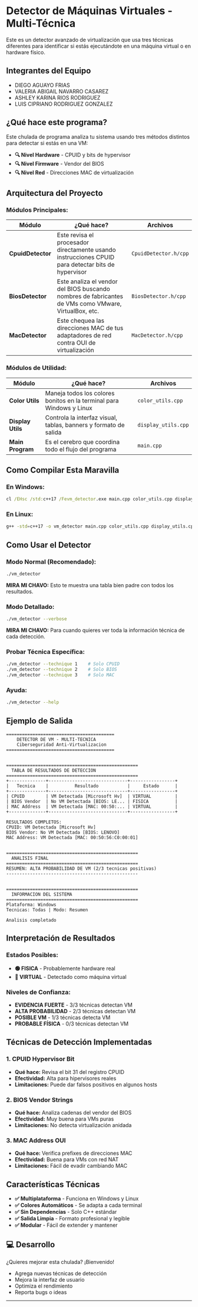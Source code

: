 # Detector de Máquinas Virtuales - Multi-Técnica

Este es un detector avanzado de virtualización que usa tres técnicas diferentes para identificar si estás ejecutándote en una máquina virtual o en hardware físico.

## Integrantes del Equipo
- DIEGO AGUAYO FRIAS
- VALERIA ABIGAIL NAVARRO CASAREZ
- ASHLEY KARINA RIOS RODRIGUEZ
- LUIS CIPRIANO RODRIGUEZ GONZALEZ

## ¿Qué hace este programa?

Este chulada de programa analiza tu sistema usando tres métodos distintos para detectar si estás en una VM:

- **🔍 Nivel Hardware** - CPUID y bits de hypervisor
- **🔍 Nivel Firmware** - Vendor del BIOS  
- **🔍 Nivel Red** - Direcciones MAC de virtualización

## Arquitectura del Proyecto

### **Módulos Principales:**

| Módulo | ¿Qué hace? | Archivos |
|--------|-------------|----------|
| **CpuidDetector** | Este revisa el procesador directamente usando instrucciones CPUID para detectar bits de hypervisor | `CpuidDetector.h/cpp` |
| **BiosDetector** | Este analiza el vendor del BIOS buscando nombres de fabricantes de VMs como VMware, VirtualBox, etc. | `BiosDetector.h/cpp` |
| **MacDetector** |  Este chequea las direcciones MAC de tus adaptadores de red contra OUI de virtualización | `MacDetector.h/cpp` |

### **Módulos de Utilidad:**

| Módulo | ¿Qué hace? | Archivos |
|--------|-------------|----------|
| **Color Utils** |  Maneja todos los colores bonitos en la terminal para Windows y Linux | `color_utils.cpp` |
| **Display Utils** |  Controla la interfaz visual, tablas, banners y formato de salida | `display_utils.cpp` |
| **Main Program** | Es el cerebro que coordina todo el flujo del programa | `main.cpp` |

##  Como Compilar Esta Maravilla

### **En Windows:**
```cmd
cl /EHsc /std:c++17 /Fevm_detector.exe main.cpp color_utils.cpp display_utils.cpp CpuidDetector.cpp BiosDetector.cpp MacDetector.cpp advapi32.lib iphlpapi.lib ws2_32.lib
```

### **En Linux:**
```bash
g++ -std=c++17 -o vm_detector main.cpp color_utils.cpp display_utils.cpp CpuidDetector.cpp BiosDetector.cpp MacDetector.cpp
```

## Como Usar el Detector

### **Modo Normal (Recomendado):**
```bash
./vm_detector
```
**MIRA MI CHAVO:** Esto te muestra una tabla bien padre con todos los resultados.

### **Modo Detallado:**
```bash
./vm_detector --verbose
```
**MIRA MI CHAVO:** Para cuando quieres ver toda la información técnica de cada detección.

### **Probar Técnica Específica:**
```bash
./vm_detector --technique 1    # Solo CPUID
./vm_detector --technique 2    # Solo BIOS  
./vm_detector --technique 3    # Solo MAC
```

### **Ayuda:**
```bash
./vm_detector --help
```

##  Ejemplo de Salida

```
=========================================
    DETECTOR DE VM - MULTI-TECNICA
    Ciberseguridad Anti-Virtualizacion
=========================================


==================================================
  TABLA DE RESULTADOS DE DETECCION
==================================================
+--------------+------------------------------+-----------------+
|   Tecnica    |          Resultado           |     Estado      |
+--------------+------------------------------+-----------------+
| CPUID        | VM Detectada [Microsoft Hv]  | VIRTUAL         |
| BIOS Vendor  | No VM Detectada [BIOS: LE... | FISICA          |
| MAC Address  | VM Detectada [MAC: 00:50:... | VIRTUAL         |
+--------------+------------------------------+-----------------+

RESULTADOS COMPLETOS:
CPUID: VM Detectada [Microsoft Hv]
BIOS Vendor: No VM Detectada [BIOS: LENOVO]
MAC Address: VM Detectada [MAC: 00:50:56:C0:00:01]


==================================================
  ANALISIS FINAL
==================================================
RESUMEN: ALTA PROBABILIDAD DE VM (2/3 tecnicas positivas)
--------------------------------------------------


==================================================
  INFORMACION DEL SISTEMA
==================================================
Plataforma: Windows
Tecnicas: Todas | Modo: Resumen

Analisis completado
```

##  Interpretación de Resultados

### **Estados Posibles:**
- **🟢 FISICA** - Probablemente hardware real
- **🔴 VIRTUAL** - Detectado como máquina virtual  

### **Niveles de Confianza:**
- **EVIDENCIA FUERTE** - 3/3 técnicas detectan VM
- **ALTA PROBABILIDAD** - 2/3 técnicas detectan VM  
- **POSIBLE VM** - 1/3 técnicas detecta VM
- **PROBABLE FÍSICA** - 0/3 técnicas detectan VM

##  Técnicas de Detección Implementadas

### **1. CPUID Hypervisor Bit**
- **Qué hace:** Revisa el bit 31 del registro CPUID
- **Efectividad:** Alta para hipervisores reales
- **Limitaciones:** Puede dar falsos positivos en algunos hosts

### **2. BIOS Vendor Strings**  
- **Qué hace:** Analiza cadenas del vendor del BIOS
- **Efectividad:** Muy buena para VMs puras
- **Limitaciones:** No detecta virtualización anidada

### **3. MAC Address OUI**
- **Qué hace:** Verifica prefixes de direcciones MAC
- **Efectividad:** Buena para VMs con red NAT
- **Limitaciones:** Fácil de evadir cambiando MAC

##  Características Técnicas

- **✅ Multiplataforma** - Funciona en Windows y Linux
- **✅ Colores Automáticos** - Se adapta a cada terminal
- **✅ Sin Dependencias** - Solo C++ estándar
- **✅ Salida Limpia** - Formato profesional y legible
- **✅ Modular** - Fácil de extender y mantener


## 💻 Desarrollo

¿Quieres mejorar esta chulada? ¡Bienvenido!
- Agrega nuevas técnicas de detección
- Mejora la interfaz de usuario  
- Optimiza el rendimiento
- Reporta bugs o ideas

---
